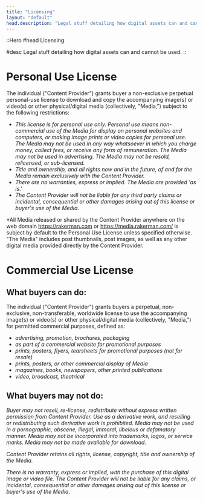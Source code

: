 ```yaml
---
title: "Licensing"
layout: "default"
head.description: "Legal stuff detailing how digital assets can and cannot be used."
---
```


::Hero
#head
Licensing

#desc
Legal stuff detailing how digital assets can and cannot be used.
::

# Personal Use License

The individual ("Content Provider") grants buyer a non-exclusive perpetual personal-use license to
download and copy the accompanying image(s) or video(s) or other physical/digital media (collectively, "Media,") subject to the following restrictions:

- _This license is for personal use only. Personal use means non-commercial use of the Media for display on personal
  websites and computers, or making image prints or video copies for personal use. The Media may not be used in any way
  whatsoever in which you charge money, collect fees, or receive any form of remuneration. The Media may not be used in
  advertising. The Media may not be resold, relicensed, or sub-licensed._
- _Title and ownership, and all rights now and in the future, of and for the Media remain exclusively with the Content
  Provider._
- _There are no warranties, express or implied. The Media are provided 'as is.'_
- _The Content Provider will not be liable for any third party claims or incidental, consequential or other damages
  arising out of this license or buyer's use of the Media._

\*All Media released or shared by the Content Provider anywhere on the web domain https://rakerman.com
or https://media.rakerman.com/ is subject by default to the Personal Use License unless specified otherwise. "The
Media" includes post thumbnails, post images, as well as any other digital media provided directly by the Content
Provider.

# Commercial Use License

## What buyers can do:

The individual ("Content Provider") grants buyers a perpetual, non-exclusive, non-transferable, worldwide
license to use the accompanying image(s) or video(s) or other physical/digital media (collectively, "Media,") for permitted commercial purposes, defined
as:

- _advertising, promotion, brochures, packaging_
- _as part of a commercial website for promotional purposes_
- _prints, posters, flyers, tearsheets for promotional purposes (not for resale)_
- _prints, posters, or other commercial display of Media_
- _magazines, books, newspapers, other printed publications_
- _video, broadcast, theatrical_

## What buyers may not do:

_Buyer may not resell, re-license, redistribute without express written permission from Content Provider. Use as a
derivative work, and reselling or redistributing such derivative work is prohibited. Media may not be used in a
pornographic, obscene, illegal, immoral, libelous or defamatory manner. Media may not be incorporated into trademarks,
logos, or service marks. Media may not be made available for download._

_Content Provider retains all rights, license, copyright, title and ownership of the Media._

_There is no warranty, express or implied, with the purchase of this digital image or video file. The Content Provider
will not be liable for any claims, or incidental, consequential or other damages arising out of this license or buyer's
use of the Media._